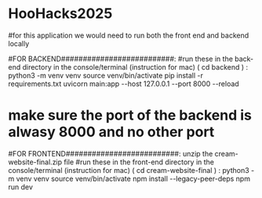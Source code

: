 # HooHacks2025

#for this application we would need to run both the front end and backend locally

#FOR BACKEND##########################:
#run these in the back-end directory in the console/terminal (instruction for mac) ( cd backend ) :
python3 -m venv venv
source venv/bin/activate
pip install -r requirements.txt
uvicorn main:app --host 127.0.0.1 --port 8000 --reload  
# make sure the port of the backend is alwasy 8000 and no other port

#FOR FRONTEND##########################:
unzip the cream-website-final.zip file
#run these in the front-end directory in the console/terminal (instruction for mac) ( cd cream-website-final ) :
python3 -m venv venv
source venv/bin/activate
npm install --legacy-peer-deps
npm run dev



